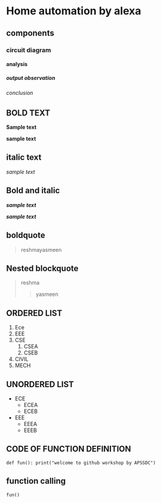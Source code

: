 # Home automation by alexa
## components
### circuit diagram
#### analysis
##### output observation
###### conclusion
## BOLD TEXT
**Sample text**

__sample text__

## italic text 
_sample text_

## Bold and italic
**_sample text_**

__*sample text*__

## boldquote
> reshmayasmeen
## Nested blockquote
> reshma
>> yasmeen
## ORDERED LIST
1. Ece
2. EEE
3. CSE
   1. CSEA
   2. CSEB
4. CIVIL
5. MECH
## UNORDERED LIST
- ECE
    * ECEA
    * ECEB
 - EEE
    + EEEA
    + EEEB
## CODE OF FUNCTION DEFINITION
`
def fun():
   print("welcome to github workshop by APSSDC")
 `
 ## function calling
 `
 fun()
 `

